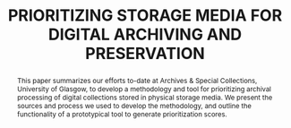 ---
abstract: This paper summarizes our efforts to-date at Archives & Special Collections,
  University of Glasgow, to develop a methodology and tool for prioritizing archival
  processing of digital collections stored in physical storage media. We present the
  sources and process we used to develop the methodology, and outline the functionality
  of a prototypical tool to generate prioritization scores.
creators:
- Konstantelos, Leo
- Yan, Emma
date: null
document_url: https://www.ideals.illinois.edu/items/128862/bitstreams/430318/data.pdf
grand_parent: iPRES
institutions: []
keywords:
- digital archiving
- legacy storage media
- prioritization
- selection and appraisal
landing_page_url: https://hdl.handle.net/2142/121668
language: eng
layout: publication
license: CC-BY 4.0 International
notes_url: null
parent: iPRES 2023
publication_type: presentation
size: null
slides_url: null
source_name: iPRES
stream_url: null
title: PRIORITIZING STORAGE MEDIA FOR DIGITAL ARCHIVING AND PRESERVATION
year: 2023
---